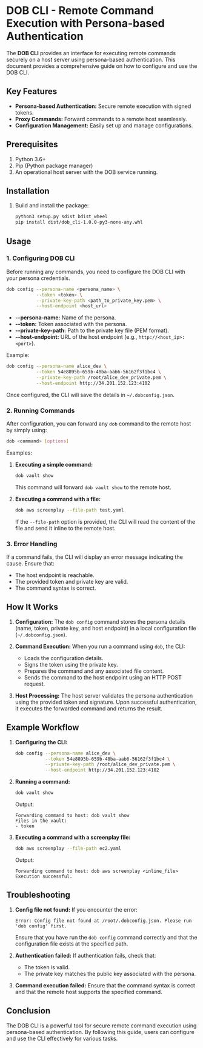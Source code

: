 # DOB CLI - Remote Command Execution with Persona-based Authentication

The **DOB CLI** provides an interface for executing remote commands securely on a host server using persona-based authentication. This document provides a comprehensive guide on how to configure and use the DOB CLI.

## Key Features
- **Persona-based Authentication:** Secure remote execution with signed tokens.
- **Proxy Commands:** Forward commands to a remote host seamlessly.
- **Configuration Management:** Easily set up and manage configurations.

## Prerequisites
1. Python 3.6+
2. Pip (Python package manager)
3. An operational host server with the DOB service running.

## Installation


1. Build and install the package:
   ```bash
   python3 setup.py sdist bdist_wheel
   pip install dist/dob_cli-1.0.0-py3-none-any.whl
   ```

## Usage

### 1. Configuring DOB CLI
Before running any commands, you need to configure the DOB CLI with your persona credentials.

```bash
dob config --persona-name <persona_name> \
           --token <token> \
           --private-key-path <path_to_private_key.pem> \
           --host-endpoint <host_url>
```

- **--persona-name:** Name of the persona.
- **--token:** Token associated with the persona.
- **--private-key-path:** Path to the private key file (PEM format).
- **--host-endpoint:** URL of the host endpoint (e.g., `http://<host_ip>:<port>`).

Example:
```bash
dob config --persona-name alice_dev \
           --token 54e8895b-659b-48ba-aab6-56162f3f1bc4 \
           --private-key-path /root/alice_dev_private.pem \
           --host-endpoint http://34.201.152.123:4102
```

Once configured, the CLI will save the details in `~/.dobconfig.json`.

### 2. Running Commands
After configuration, you can forward any `dob` command to the remote host by simply using:

```bash
dob <command> [options]
```

Examples:

1. **Executing a simple command:**
   ```bash
   dob vault show
   ```
   This command will forward `dob vault show` to the remote host.

2. **Executing a command with a file:**
   ```bash
   dob aws screenplay --file-path test.yaml
   ```

   If the `--file-path` option is provided, the CLI will read the content of the file and send it inline to the remote host.

### 3. Error Handling
If a command fails, the CLI will display an error message indicating the cause. Ensure that:
- The host endpoint is reachable.
- The provided token and private key are valid.
- The command syntax is correct.

## How It Works

1. **Configuration:**
   The `dob config` command stores the persona details (name, token, private key, and host endpoint) in a local configuration file (`~/.dobconfig.json`).

2. **Command Execution:**
   When you run a command using `dob`, the CLI:
   - Loads the configuration details.
   - Signs the token using the private key.
   - Prepares the command and any associated file content.
   - Sends the command to the host endpoint using an HTTP POST request.

3. **Host Processing:**
   The host server validates the persona authentication using the provided token and signature. Upon successful authentication, it executes the forwarded command and returns the result.

## Example Workflow

1. **Configuring the CLI:**
   ```bash
   dob config --persona-name alice_dev \
              --token 54e8895b-659b-48ba-aab6-56162f3f1bc4 \
              --private-key-path /root/alice_dev_private.pem \
              --host-endpoint http://34.201.152.123:4102
   ```

2. **Running a command:**
   ```bash
   dob vault show
   ```

   Output:
   ```
   Forwarding command to host: dob vault show
   Files in the vault:
   - token
   ```

3. **Executing a command with a screenplay file:**
   ```bash
   dob aws screenplay --file-path ec2.yaml
   ```

   Output:
   ```
   Forwarding command to host: dob aws screenplay <inline_file>
   Execution successful.
   ```

## Troubleshooting

1. **Config file not found:**
   If you encounter the error:
   ```
   Error: Config file not found at /root/.dobconfig.json. Please run 'dob config' first.
   ```
   Ensure that you have run the `dob config` command correctly and that the configuration file exists at the specified path.

2. **Authentication failed:**
   If authentication fails, check that:
   - The token is valid.
   - The private key matches the public key associated with the persona.

3. **Command execution failed:**
   Ensure that the command syntax is correct and that the remote host supports the specified command.

## Conclusion
The DOB CLI is a powerful tool for secure remote command execution using persona-based authentication. By following this guide, users can configure and use the CLI effectively for various tasks.

